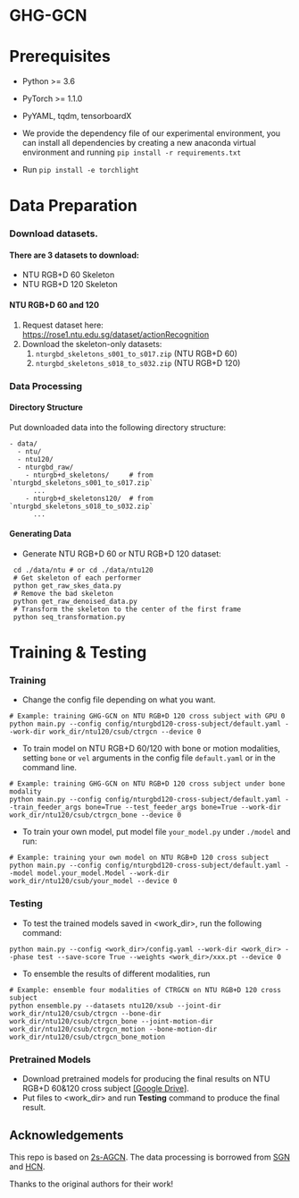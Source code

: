 # GHG-GCN

# Prerequisites

- Python >= 3.6
- PyTorch >= 1.1.0
- PyYAML, tqdm, tensorboardX

- We provide the dependency file of our experimental environment, you can install all dependencies by creating a new anaconda virtual environment and running `pip install -r requirements.txt `
- Run `pip install -e torchlight` 

# Data Preparation

### Download datasets.

#### There are 3 datasets to download:

- NTU RGB+D 60 Skeleton
- NTU RGB+D 120 Skeleton


#### NTU RGB+D 60 and 120

1. Request dataset here: https://rose1.ntu.edu.sg/dataset/actionRecognition
2. Download the skeleton-only datasets:
   1. `nturgbd_skeletons_s001_to_s017.zip` (NTU RGB+D 60)
   2. `nturgbd_skeletons_s018_to_s032.zip` (NTU RGB+D 120)



### Data Processing

#### Directory Structure

Put downloaded data into the following directory structure:

```
- data/
  - ntu/
  - ntu120/
  - nturgbd_raw/
    - nturgb+d_skeletons/     # from `nturgbd_skeletons_s001_to_s017.zip`
      ...
    - nturgb+d_skeletons120/  # from `nturgbd_skeletons_s018_to_s032.zip`
      ...
```

#### Generating Data

- Generate NTU RGB+D 60 or NTU RGB+D 120 dataset:

```
 cd ./data/ntu # or cd ./data/ntu120
 # Get skeleton of each performer
 python get_raw_skes_data.py
 # Remove the bad skeleton 
 python get_raw_denoised_data.py
 # Transform the skeleton to the center of the first frame
 python seq_transformation.py
```



# Training & Testing

### Training

- Change the config file depending on what you want.

```
# Example: training GHG-GCN on NTU RGB+D 120 cross subject with GPU 0
python main.py --config config/nturgbd120-cross-subject/default.yaml --work-dir work_dir/ntu120/csub/ctrgcn --device 0

```

- To train model on NTU RGB+D 60/120 with bone or motion modalities, setting `bone` or `vel` arguments in the config file `default.yaml` or in the command line.

```
# Example: training GHG-GCN on NTU RGB+D 120 cross subject under bone modality
python main.py --config config/nturgbd120-cross-subject/default.yaml --train_feeder_args bone=True --test_feeder_args bone=True --work-dir work_dir/ntu120/csub/ctrgcn_bone --device 0
```

- To train your own model, put model file `your_model.py` under `./model` and run:

```
# Example: training your own model on NTU RGB+D 120 cross subject
python main.py --config config/nturgbd120-cross-subject/default.yaml --model model.your_model.Model --work-dir work_dir/ntu120/csub/your_model --device 0
```

### Testing

- To test the trained models saved in <work_dir>, run the following command:

```
python main.py --config <work_dir>/config.yaml --work-dir <work_dir> --phase test --save-score True --weights <work_dir>/xxx.pt --device 0
```

- To ensemble the results of different modalities, run 
```
# Example: ensemble four modalities of CTRGCN on NTU RGB+D 120 cross subject
python ensemble.py --datasets ntu120/xsub --joint-dir work_dir/ntu120/csub/ctrgcn --bone-dir work_dir/ntu120/csub/ctrgcn_bone --joint-motion-dir work_dir/ntu120/csub/ctrgcn_motion --bone-motion-dir work_dir/ntu120/csub/ctrgcn_bone_motion
```

### Pretrained Models

- Download pretrained models for producing the final results on NTU RGB+D 60&120 cross subject [[Google Drive]](https://drive.google.com/drive/folders/1C9XUAgnwrGelvl4mGGVZQW6akiapgdnd?usp=sharing).
- Put files to <work_dir> and run **Testing** command to produce the final result.

## Acknowledgements

This repo is based on [2s-AGCN](https://github.com/lshiwjx/2s-AGCN). The data processing is borrowed from [SGN](https://github.com/microsoft/SGN) and [HCN](https://github.com/huguyuehuhu/HCN-pytorch).

Thanks to the original authors for their work!

